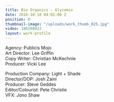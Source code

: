 ```yaml
---
title: Bio Organics - Glycemix
date: 2016-10-18 04:02:00 Z
position: 0
thumbnail-image: "/uploads/work_thumb_025.jpg"
video: 186208022
layout: work-profile
---
```


Agency: Publicis Mojo<br>
Art Director: Lee Griffin<br>
Copy Writer: Christian McKechnie <br>
Producer: Vicki Lee

Production Company: Light + Shade<br>
Director/DOP: Josh Zaini<br>
Producer: Steve Geddes<br>
Editor/Colourist: Pete Christie<br>
VFX: Jono Shaw